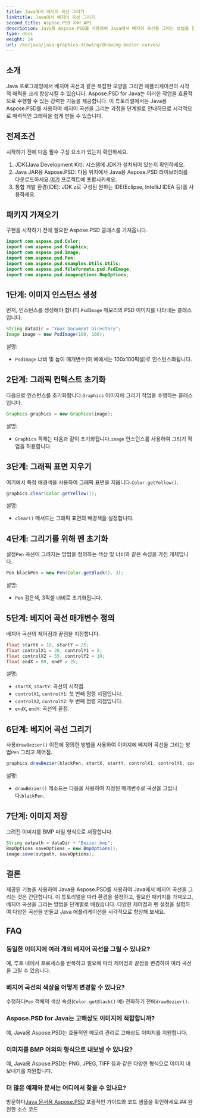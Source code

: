 ```yaml
---
title: Java에서 베지어 곡선 그리기
linktitle: Java에서 베지어 곡선 그리기
second_title: Aspose.PSD 자바 API
description: Java용 Aspose.PSD를 사용하여 Java에서 베지어 곡선을 그리는 방법을 알아보세요. 코드 예제가 포함된 단계별 가이드를 따르세요.
type: docs
weight: 14
url: /ko/java/java-graphics-drawing/drawing-bezier-curves/
---
```

## 소개
Java 프로그래밍에서 베지어 곡선과 같은 복잡한 모양을 그리면 애플리케이션의 시각적 매력을 크게 향상시킬 수 있습니다. Aspose.PSD for Java는 이러한 작업을 효율적으로 수행할 수 있는 강력한 기능을 제공합니다. 이 튜토리얼에서는 Java용 Aspose.PSD를 사용하여 베지어 곡선을 그리는 과정을 단계별로 안내하므로 시각적으로 매력적인 그래픽을 쉽게 만들 수 있습니다.
## 전제조건
시작하기 전에 다음 필수 구성 요소가 있는지 확인하세요.
1. JDK(Java Development Kit): 시스템에 JDK가 설치되어 있는지 확인하세요.
2.  Java JAR용 Aspose.PSD: 다음 위치에서 Java용 Aspose.PSD 라이브러리를 다운로드하세요.[여기](https://releases.aspose.com/psd/java/) 프로젝트에 포함시키세요.
3. 통합 개발 환경(IDE): JDK.z로 구성된 원하는 IDE(Eclipse, IntelliJ IDEA 등)를 사용하세요.
## 패키지 가져오기
구현을 시작하기 전에 필요한 Aspose.PSD 클래스를 가져옵니다.
```java
import com.aspose.psd.Color;
import com.aspose.psd.Graphics;
import com.aspose.psd.Image;
import com.aspose.psd.Pen;
import com.aspose.psd.examples.Utils.Utils;
import com.aspose.psd.fileformats.psd.PsdImage;
import com.aspose.psd.imageoptions.BmpOptions;
```
## 1단계: 이미지 인스턴스 생성
 먼저, 인스턴스를 생성해야 합니다.`PsdImage` 메모리의 PSD 이미지를 나타내는 클래스입니다.
```java
String dataDir = "Your Document Directory";
Image image = new PsdImage(100, 100);
```
설명:
- `PsdImage` 너비 및 높이 매개변수(이 예에서는 100x100픽셀)로 인스턴스화됩니다.
## 2단계: 그래픽 컨텍스트 초기화
 다음으로 인스턴스를 초기화합니다.`Graphics` 이미지에 그리기 작업을 수행하는 클래스입니다.
```java
Graphics graphics = new Graphics(image);
```
설명:
- `Graphics` 객체는 다음과 같이 초기화됩니다.`image` 인스턴스를 사용하여 그리기 작업을 허용합니다.
## 3단계: 그래픽 표면 지우기
여기에서 특정 배경색을 사용하여 그래픽 표면을 지웁니다.`Color.getYellow()`.
```java
graphics.clear(Color.getYellow());
```
설명:
- `clear()` 메서드는 그래픽 표면의 배경색을 설정합니다.
## 4단계: 그리기를 위해 펜 초기화
 설정`Pen` 곡선이 그려지는 방법을 정의하는 색상 및 너비와 같은 속성을 가진 개체입니다.
```java
Pen blackPen = new Pen(Color.getBlack(), 3);
```
설명:
- `Pen` 검은색, 3픽셀 너비로 초기화됩니다.
## 5단계: 베지어 곡선 매개변수 정의
베지어 곡선의 제어점과 끝점을 지정합니다.
```java
float startX = 10, startY = 25;
float controlX1 = 20, controlY1 = 5;
float controlX2 = 55, controlY2 = 10;
float endX = 90, endY = 25;
```
설명:
- `startX`, `startY`: 곡선의 시작점.
- `controlX1`, `controlY1`: 첫 번째 점령 지점입니다.
- `controlX2`, `controlY2`: 두 번째 점령 지점입니다.
- `endX`, `endY`: 곡선의 끝점.
## 6단계: 베지어 곡선 그리기
 사용`drawBezier()` 이전에 정의한 방법을 사용하여 이미지에 베지어 곡선을 그리는 방법`Pen` 그리고 제어점.
```java
graphics.drawBezier(blackPen, startX, startY, controlX1, controlY1, controlX2, controlY2, endX, endY);
```
설명:
- `drawBezier()` 메소드는 다음을 사용하여 지정된 매개변수로 곡선을 그립니다.`blackPen`.
## 7단계: 이미지 저장
그려진 이미지를 BMP 파일 형식으로 저장합니다.
```java
String outpath = dataDir + "Bezier.bmp";
BmpOptions saveOptions = new BmpOptions();
image.save(outpath, saveOptions);
```
## 결론
제공된 기능을 사용하여 Java용 Aspose.PSD를 사용하여 Java에서 베지어 곡선을 그리는 것은 간단합니다. 이 튜토리얼을 따라 환경을 설정하고, 필요한 패키지를 가져오고, 베지어 곡선을 그리는 방법을 단계별로 배웠습니다. 다양한 제어점과 펜 설정을 실험하여 다양한 곡선을 만들고 Java 애플리케이션을 시각적으로 향상해 보세요.
## FAQ
### 동일한 이미지에 여러 개의 베지어 곡선을 그릴 수 있나요?
예, 루프 내에서 프로세스를 반복하고 필요에 따라 제어점과 끝점을 변경하여 여러 곡선을 그릴 수 있습니다.
### 베지어 곡선의 색상을 어떻게 변경할 수 있나요?
 수정하다`Pen` 객체의 색상 속성(`Color.getBlack()` 예) 전화하기 전에`drawBezier()`.
### Aspose.PSD for Java는 고해상도 이미지에 적합합니까?
예, Java용 Aspose.PSD는 효율적인 메모리 관리로 고해상도 이미지를 지원합니다.
### 이미지를 BMP 이외의 형식으로 내보낼 수 있나요?
예, Java용 Aspose.PSD는 PNG, JPEG, TIFF 등과 같은 다양한 형식으로 이미지 내보내기를 지원합니다.
### 더 많은 예제와 문서는 어디에서 찾을 수 있나요?
 방문하다[Java 문서용 Aspose.PSD](https://reference.aspose.com/psd/java/) 포괄적인 가이드와 코드 샘플을 확인하세요.## 완전한 소스 코드